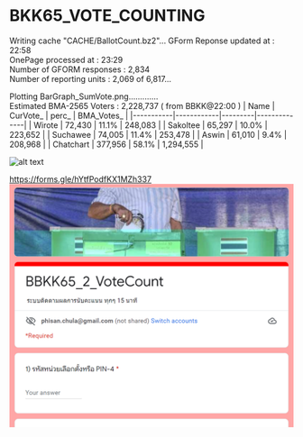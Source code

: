 # BKK65_VOTE_COUNTING

Writing cache "CACHE/BallotCount.bz2"...
GForm Reponse updated at   : 22:58<br/>
OnePage processed at       : 23:29<br/>
Number of GFORM responses  : 2,834<br/>
Number of reporting  units : 2,069 of 6,817...<br/>

Plotting BarGraph_SumVote.png.............<br/>
Estimated BMA-2565 Voters : 2,228,737 ( from BBKK@22:00 )
| Name      | CurVote_   | perc_   | BMA_Votes_   |
|-----------|------------|---------|--------------|
| Wirote    | 72,430     | 11.1%   | 248,083      |
| Sakoltee  | 65,297     | 10.0%   | 223,652      |
| Suchawee  | 74,005     | 11.4%   | 253,478      |
| Aswin     | 61,010     | 9.4%    | 208,968      |
| Chatchart | 377,956    | 58.1%   | 1,294,555    |
<br/>


![alt text]([https://github.com/phisan-chula/BKK65_VOTE_COUNTING/blob/main/Front_End_BBKK_Vote_Count.PNG](https://github.com/phisan-chula/BKK65_VOTE_COUNTING/blob/main/BarGraph_SumVote.png)?raw=true)

https://forms.gle/hYtfPodfKX1MZh337
![alt text](https://github.com/phisan-chula/BKK65_VOTE_COUNTING/blob/main/Front_End_BBKK_Vote_Count.PNG?raw=true)
